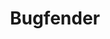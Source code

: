 ---
blog: https://bugfender.com/blog
codehost: https://github.com/bugfender
facebook: https://facebook.com/bugfender
linkedin: https://linkedin.com/company/bugfender
logohandle: bugfender
sort: bugfender
title: Bugfender
twitter: https://x.com/bugfenderapp
website: https://bugfender.com/
youtube: https://youtube.com/channel/UCdil7aHLiX0XLUijDCNbRBw
---